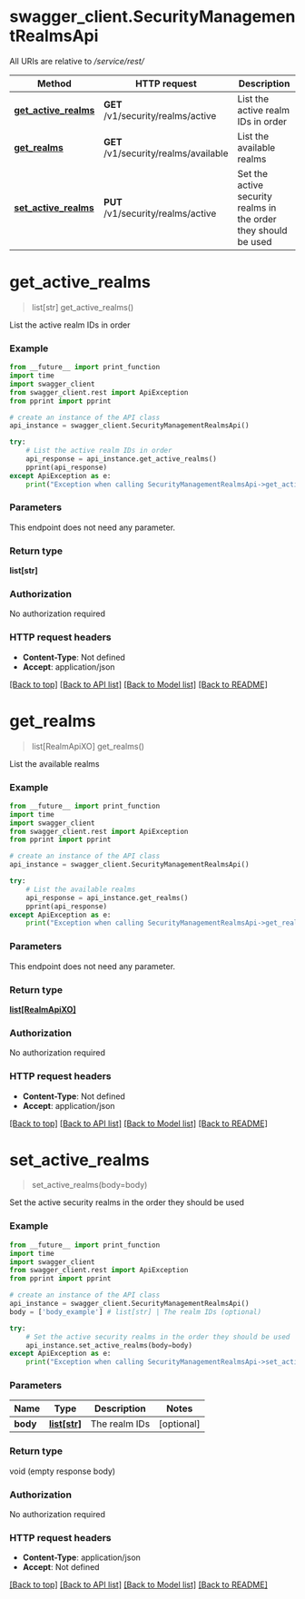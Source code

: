 # swagger_client.SecurityManagementRealmsApi

All URIs are relative to */service/rest/*

Method | HTTP request | Description
------------- | ------------- | -------------
[**get_active_realms**](SecurityManagementRealmsApi.md#get_active_realms) | **GET** /v1/security/realms/active | List the active realm IDs in order
[**get_realms**](SecurityManagementRealmsApi.md#get_realms) | **GET** /v1/security/realms/available | List the available realms
[**set_active_realms**](SecurityManagementRealmsApi.md#set_active_realms) | **PUT** /v1/security/realms/active | Set the active security realms in the order they should be used

# **get_active_realms**
> list[str] get_active_realms()

List the active realm IDs in order

### Example
```python
from __future__ import print_function
import time
import swagger_client
from swagger_client.rest import ApiException
from pprint import pprint

# create an instance of the API class
api_instance = swagger_client.SecurityManagementRealmsApi()

try:
    # List the active realm IDs in order
    api_response = api_instance.get_active_realms()
    pprint(api_response)
except ApiException as e:
    print("Exception when calling SecurityManagementRealmsApi->get_active_realms: %s\n" % e)
```

### Parameters
This endpoint does not need any parameter.

### Return type

**list[str]**

### Authorization

No authorization required

### HTTP request headers

 - **Content-Type**: Not defined
 - **Accept**: application/json

[[Back to top]](#) [[Back to API list]](../README.md#documentation-for-api-endpoints) [[Back to Model list]](../README.md#documentation-for-models) [[Back to README]](../README.md)

# **get_realms**
> list[RealmApiXO] get_realms()

List the available realms

### Example
```python
from __future__ import print_function
import time
import swagger_client
from swagger_client.rest import ApiException
from pprint import pprint

# create an instance of the API class
api_instance = swagger_client.SecurityManagementRealmsApi()

try:
    # List the available realms
    api_response = api_instance.get_realms()
    pprint(api_response)
except ApiException as e:
    print("Exception when calling SecurityManagementRealmsApi->get_realms: %s\n" % e)
```

### Parameters
This endpoint does not need any parameter.

### Return type

[**list[RealmApiXO]**](RealmApiXO.md)

### Authorization

No authorization required

### HTTP request headers

 - **Content-Type**: Not defined
 - **Accept**: application/json

[[Back to top]](#) [[Back to API list]](../README.md#documentation-for-api-endpoints) [[Back to Model list]](../README.md#documentation-for-models) [[Back to README]](../README.md)

# **set_active_realms**
> set_active_realms(body=body)

Set the active security realms in the order they should be used

### Example
```python
from __future__ import print_function
import time
import swagger_client
from swagger_client.rest import ApiException
from pprint import pprint

# create an instance of the API class
api_instance = swagger_client.SecurityManagementRealmsApi()
body = ['body_example'] # list[str] | The realm IDs (optional)

try:
    # Set the active security realms in the order they should be used
    api_instance.set_active_realms(body=body)
except ApiException as e:
    print("Exception when calling SecurityManagementRealmsApi->set_active_realms: %s\n" % e)
```

### Parameters

Name | Type | Description  | Notes
------------- | ------------- | ------------- | -------------
 **body** | [**list[str]**](str.md)| The realm IDs | [optional] 

### Return type

void (empty response body)

### Authorization

No authorization required

### HTTP request headers

 - **Content-Type**: application/json
 - **Accept**: Not defined

[[Back to top]](#) [[Back to API list]](../README.md#documentation-for-api-endpoints) [[Back to Model list]](../README.md#documentation-for-models) [[Back to README]](../README.md)

